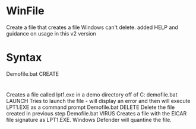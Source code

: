 # WinFile
Create a file that creates a file Windows can't delete.  added HELP and guidance on usage in this v2 version
# Syntax
Demofile.bat CREATE
#
Creates a file called lpt1.exe in a demo directory off of C:
demofile.bat LAUNCH
Tries to launch the file - will display an error and then will execute LPT1.EXE as a command prompt
Demofile.bat DELETE
Delete the file created in previous step
Demofile.bat VIRUS
Creates a file with the EICAR file signature as LPT1.EXE.  Windows Defender will quantine the file.
